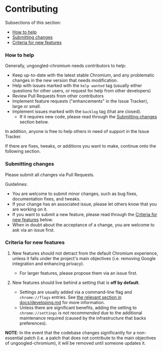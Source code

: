 # Contributing

Subsections of this section:

* [How to help](#how-to-help)
* [Submitting changes](#submitting-changes)
* [Criteria for new features](#criteria-for-new-features)

### How to help

Generally, ungoogled-chromium needs contributors to help:

* Keep up-to-date with the latest stable Chromium, and any problematic changes in the new version that needs modification.
* Help with issues marked with the `help wanted` tag (usually either questions for other users, or request for help from other developers)
* Review Pull Requests from other contributors
* Implement feature requests ("enhancements" in the Issue Tracker), large or small.
* Implement issues marked with the `backlog` tag (that are closed).
	* If it requires new code, please read through the [Submitting changes](#submitting-changes) section below.

In addition, anyone is free to help others in need of support in the Issue Tracker.

If there are fixes, tweaks, or additions you want to make, continue onto the following section.

### Submitting changes

Please submit all changes via Pull Requests.

Guidelines:

* You are welcome to submit minor changes, such as bug fixes, documentation fixes, and tweaks.
* If your change has an associated issue, please let others know that you are working on it.
* If you want to submit a new feature, please read through the [Criteria for new features](#criteria-for-new-features) below.
* When in doubt about the acceptance of a change, you are welcome to ask via an issue first.

### Criteria for new features

1. New features should not detract from the default Chromium experience, unless it falls under the project's main objectives (i.e. removing Google integration and enhancing privacy).

    * For larger features, please propose them via an issue first.

2. New features should live behind a setting that is **off by default**.

    * Settings are usually added via a command-line flag and `chrome://flags` entries. See [the relevant section in docs/developing.md](developing.md#adding-command-line-flags-and-chromeflags-options) for more information.
    * Unless there are significant benefits, adding the setting to `chrome://settings` is *not recommended* due to the additional maintenance required (caused by the infrastructure that backs preferences).

**NOTE**: In the event that the codebase changes significantly for a non-essential patch (i.e. a patch that does not contribute to the main objectives of ungoogled-chromium), it will be removed until someone updates it.

